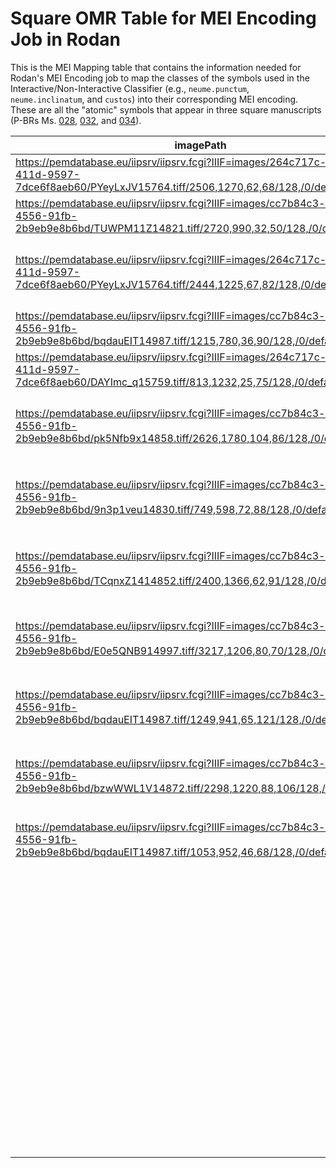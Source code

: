 # Square OMR Table for MEI Encoding Job in Rodan

This is the MEI Mapping table that contains the information needed for Rodan's MEI Encoding job to map the classes of the symbols used in the Interactive/Non-Interactive Classifier (e.g., `neume.punctum`, `neume.inclinatum`, and `custos`) into their corresponding MEI encoding. These are all the "atomic" symbols that appear in three square manuscripts (P-BRs Ms. [028](https://pemdatabase.eu/source/48438), [032](https://pemdatabase.eu/source/47990), and [034](https://pemdatabase.eu/source/47612)).

| imagePath | imageBinary | name | folio | description | classification | width | mei | dob | project |
| --------- | ----------- | ---- | ----- | ----------- | -------------- | ----- | --- | --- | ------- | 
| https://pemdatabase.eu/iipsrv/iipsrv.fcgi?IIIF=images/264c717c-e9f5-411d-9597-7dce6f8aeb60/PYeyLxJV15764.tiff/2506,1270,62,68/128,/0/default.jpg | <img src="./images/square/SQpunctum.jpg" width="60"/> | Punctum | 17r |  | neume.punctum | 1 | `<neume>`<br/>&nbsp;&nbsp;&nbsp;&nbsp;`<nc/>`<br/>`</neume>` | | P-BRs, Ms. 28 |
| https://pemdatabase.eu/iipsrv/iipsrv.fcgi?IIIF=images/cc7b84c3-df67-4556-91fb-2b9eb9e8b6bd/TUWPM11Z14821.tiff/2720,990,32,50/128,/0/default.jpg | <img src="./images/square/SQrhombus.jpg" width="35"/> | Rhombus | 27 |  | neume.rhombus | 1 | `<neume>`<br/>&nbsp;&nbsp;&nbsp;&nbsp;`<nc tilt="se"/>`<br/>`</neume>` |  | P-BRs, Ms. 34 |
| https://pemdatabase.eu/iipsrv/iipsrv.fcgi?IIIF=images/264c717c-e9f5-411d-9597-7dce6f8aeb60/PYeyLxJV15764.tiff/2444,1225,67,82/128,/0/default.jpg | <img src="./images/square/SQcephalicus.jpg" width="60"/> | Cephalicus | 17r |  | neume.cephalicus | 1 | `<neume>`<br/>&nbsp;&nbsp;&nbsp;&nbsp;`<nc curve="c" type="cephalicus">`<br/>&nbsp;&nbsp;&nbsp;&nbsp;&nbsp;&nbsp;&nbsp;&nbsp;`<liquescent/>`<br/>&nbsp;&nbsp;&nbsp;&nbsp;`</nc>`<br/>`</neume>` | | P-BRs, Ms. 28 |
| https://pemdatabase.eu/iipsrv/iipsrv.fcgi?IIIF=images/cc7b84c3-df67-4556-91fb-2b9eb9e8b6bd/bqdauEIT14987.tiff/1215,780,36,90/128,/0/default.jpg | <img src="./images/square/SQvirga.jpg" width="40"/> | Virga | 348 |  | neume.virga | 1 | `<neume>`<br/>&nbsp;&nbsp;&nbsp;&nbsp;`<nc tilt="s"/>`<br/>`</neume>` | | P-BRs, Ms. 34 |
| https://pemdatabase.eu/iipsrv/iipsrv.fcgi?IIIF=images/264c717c-e9f5-411d-9597-7dce6f8aeb60/DAYImc_q15759.tiff/813,1232,25,75/128,/0/default.jpg | <img src="./images/square/SQreversevirga.jpg" width="40"/> | Reverse virga | 348 |  | neume.reversevirga | 1 | `<neume>`<br/>&nbsp;&nbsp;&nbsp;&nbsp;`<nc tilt="n"/>`<br/>`</neume>` | | P-BRs, Ms. 28 |
| https://pemdatabase.eu/iipsrv/iipsrv.fcgi?IIIF=images/cc7b84c3-df67-4556-91fb-2b9eb9e8b6bd/pk5Nfb9x14858.tiff/2626,1780,104,86/128,/0/default.jpg | <img src="./images/square/SQtorculus21.jpg" width="70"/> | Torculus21 | 91 |  | neume.torculus21 | [1, 1, 1] | `<neume>`<br/>&nbsp;&nbsp;&nbsp;&nbsp;`<nc/>`<br/>&nbsp;&nbsp;&nbsp;&nbsp;`<nc intm="2S"/>`<br/>&nbsp;&nbsp;&nbsp;&nbsp;`<nc intm="-1S"/>`<br/>`</neume>` | | P-BRs, Ms. 34 |
| https://pemdatabase.eu/iipsrv/iipsrv.fcgi?IIIF=images/cc7b84c3-df67-4556-91fb-2b9eb9e8b6bd/9n3p1veu14830.tiff/749,598,72,88/128,/0/default.jpg | <img src="./images/square/SQtorculus31.jpg" width="60"/>  | Torculus31 | 12 |  | neume.torculus31 | [1, 1, 1] | `<neume>`<br/>&nbsp;&nbsp;&nbsp;&nbsp;`<nc/>`<br/>&nbsp;&nbsp;&nbsp;&nbsp;`<nc intm="3S"/>`<br/>&nbsp;&nbsp;&nbsp;&nbsp;`<nc intm="-1S"/>`<br/>`</neume>` | | P-BRs, Ms. 34 |
| https://pemdatabase.eu/iipsrv/iipsrv.fcgi?IIIF=images/cc7b84c3-df67-4556-91fb-2b9eb9e8b6bd/TCqnxZ1414852.tiff/2400,1366,62,91/128,/0/default.jpg | <img src="./images/square/SQtorculus22.jpg" width="60"/>  | Torculus22 | 3 |  | neume.torculus22 | [1, 1, 1] | `<neume>`<br/>&nbsp;&nbsp;&nbsp;&nbsp;`<nc/>`<br/>&nbsp;&nbsp;&nbsp;&nbsp;`<nc intm="2S"/>`<br/>&nbsp;&nbsp;&nbsp;&nbsp;`<nc intm="-2S"/>`<br/>`</neume>` | | P-BRs, Ms. 34 |
| https://pemdatabase.eu/iipsrv/iipsrv.fcgi?IIIF=images/cc7b84c3-df67-4556-91fb-2b9eb9e8b6bd/E0e5QNB914997.tiff/3217,1206,80,70/128,/0/default.jpg | <img src="./images/square/SQobliquamiddle1.jpg" width="60"/>  | Obliqua1 middle | 355 |  | neume.obliquamiddle1 | [1, 1] | `<neume>`<br/>&nbsp;&nbsp;&nbsp;&nbsp;`<nc ligated="true"/>`<br/>&nbsp;&nbsp;&nbsp;&nbsp;`<nc intm="-1S" ligated="true"/>`<br/>`</neume>` | | P-BRs, Ms. 34 |
| https://pemdatabase.eu/iipsrv/iipsrv.fcgi?IIIF=images/cc7b84c3-df67-4556-91fb-2b9eb9e8b6bd/bqdauEIT14987.tiff/1249,941,65,121/128,/0/default.jpg | <img src="./images/square/SQobliquastart1.jpg" width="60"/>  | Obliqua1 start | 348 |  | neume.obliquastart1 | [1, 1] | `<neume>`<br/>&nbsp;&nbsp;&nbsp;&nbsp;`<nc tilt="n" ligated="true"/>`<br/>&nbsp;&nbsp;&nbsp;&nbsp;`<nc intm="-1S" ligated="true"/>`<br/>`</neume>` | | P-BRs, Ms. 34 |
| https://pemdatabase.eu/iipsrv/iipsrv.fcgi?IIIF=images/cc7b84c3-df67-4556-91fb-2b9eb9e8b6bd/bzwWWL1V14872.tiff/2298,1220,88,106/128,/0/default.jpg | <img src="./images/square/SQobliquastart2.jpg" width="60"/>  | Obliqua2 start | 131 |  | neume.obliquastart2 | [1, 1] | `<neume>`<br/>&nbsp;&nbsp;&nbsp;&nbsp;`<nc tilt="n" ligated="true"/>`<br/>&nbsp;&nbsp;&nbsp;&nbsp;`<nc intm="-2S" ligated="true"/>`<br/>`</neume>` | | P-BRs, Ms. 34 |
| https://pemdatabase.eu/iipsrv/iipsrv.fcgi?IIIF=images/cc7b84c3-df67-4556-91fb-2b9eb9e8b6bd/bqdauEIT14987.tiff/1053,952,46,68/128,/0/default.jpg | <img src="./images/square/SQlenguetaup.jpg" width="60"/>  | Lengueta up | 348 |  | neume.lenguetaup | 1 | `<neume type="lenguetaup">`<br/>&nbsp;&nbsp;&nbsp;&nbsp;`<nc/>`<br/>&nbsp;&nbsp;&nbsp;&nbsp;`<nc intm="0S"/>`<br/>`</neume>` | | P-BRs, Ms. 34 |
|  |  | C clef |  | 144-145 | clef.c | 1 | `<clef shape="C">` | | P-BRs, Ms. 34 |
|  |  | F clef |  | 144-145 | clef.f | 1 | `<clef shape="F">` | | P-BRs, Ms. 34 |
|  |  | Flat |  | 144-145 | accid.flat | 1 | `<accid accid="f"/>` | | P-BRs, Ms. 34 |
|  |  | Custos |  | 144-145 | custos | 1 | `<custos/>` | | P-BRs, Ms. 34 |
|  |  | Divsio |  | 144-145 | divisio | 1 | `<divLine/>` | | P-BRs, Ms. 34 |
|  |  | Clivis |  | 144-145 | neume.clivis | [1, 1] | `</>` | | P-BRs, Ms. 34 |
|  |  | Podatus |  | 144-145 | neume.podatus | [1, 1] | `</>` | | P-BRs, Ms. 34 |
|  |  | Plica down |  | 144-145 | neume.towlegsdown | 1 | `</>` | | P-BRs, Ms. 34 |
|  |  | Torculus11 |  | 144-145 | neume.torculus11 | [1, 1, 1] | `</>` | | P-BRs, Ms. 34 |
|  |  | Torculus12 |  | 144-145 | neume.torculus12 | [1, 1, 1] | `</>` | | P-BRs, Ms. 34 |
